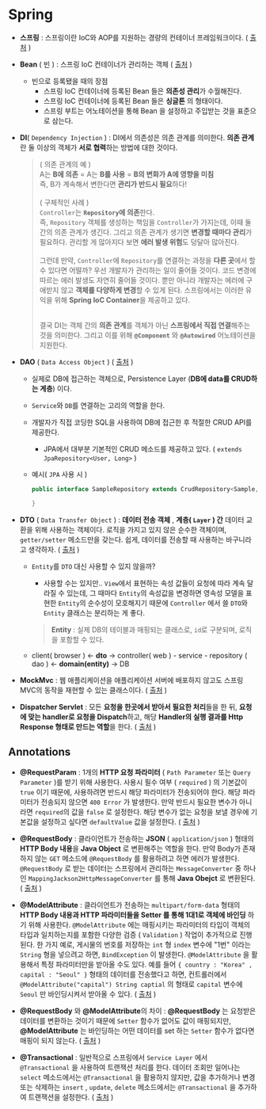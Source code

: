 # Spring

- **스프링** : 스프링이란 IoC와 AOP를 지원하는 경량의 컨테이너 프레임워크이다. ( [출처](https://devlog-wjdrbs96.tistory.com/165?category=882236) )

- **Bean** ( 빈 ) : 스프링 IoC 컨테이너가 관리하는 객체 ( [출처](https://devlog-wjdrbs96.tistory.com/165) )

  - 빈으로 등록됐을 때의 장점
    - 스프링 IoC 컨테이너에 등록된 Bean 들은 **의존성 관리**가 수월해진다.
    - 스프링 IoC 컨테이너에 등록된 Bean 들은 **싱글톤** 의 형태이다.
    - 스프링 부트는 어노테이션을 통해 Bean 을 설정하고 주입받는 것을 표준으로 삼는다.

- **DI**( `Dependency Injection` ) : DI에서 의존성은 의존 관계를 의미한다. **의존 관계**란 둘 이상의 객체가 **서로 협력**하는 방법에 대한 것이다.

  > ( 의존 관계의 예 ) <br>
  > A는 **B에 의존** = A는 **B를 사용** = **B의 변화가 A에 영향을 미침** <br>
  > 즉, B가 계속해서 변한다면 **관리가 반드시 필요**하다! <br> <br>
  > ( 구체적인 사례 ) <br>
  > `Controller`는 **`Repository`에 의존**한다.  <br> 즉, `Repository` 객체를 생성하는 책임을 `Controller`가 가지는데, 이때 둘 간의 의존 관계가 생긴다. 그리고 의존 관계가 생기면 **변경할 때마다 관리**가 필요하다. 관리할 게 많아지다 보면 **에러 발생 위험**도 덩달아 많아진다. <br><br> 그런데 만약, `Controller`에 `Repository`를 연결하는 과정을 **다른 곳**에서 할 수 있다면 어떨까? 우선 개발자가 관리하는 일이 줄어들 것이다. 코드 변경에 따르는 에러 발생도 자연히 줄어들 것이다. 뿐만 아니라 개발자는 에러에 구애받지 않고 **객체를 다양하게 변경**할 수 있게 된다. 스프링에서는 이러한 유익을 위해  **Spring IoC Container**을 제공하고 있다. <br><br>
  >
  > 결국 DI는 객체 간의 **의존 관계**를 객체가 아닌 **스프링에서 직접 연결**해주는 것을 의미한다. 그리고 이를 위해 **`@Component`** 와   **`@Autowired`**  어노테이션을 지원한다.

- **DAO** ( `Data Access Object` )   ( [출처](https://gmlwjd9405.github.io/2018/12/25/difference-dao-dto-entity.html) )

  - 실제로 DB에 접근하는 객체으로, Persistence Layer (**DB에 data를 CRUD하는 계층**) 이다. 

  - `Service`와 `DB`를 연결하는 고리의 역할을 한다.

  - 개발자가 직접 코딩한 SQL을 사용하여 DB에 접근한 후 적절한 CRUD API를 제공한다.

    - JPA에서 대부분 기본적인 CRUD 메소드를 제공하고 있다. ( `extends JpaRepository<User, Long>` )

  - 예시( `JPA` 사용 시 )

    ```java
    public interface SampleRepository extends CrudRepository<Sample, Long> {
    
    }
    ```

- **DTO** ( `Data Transfer Object` ) : **데이터 전송 객체** , **계층( `Layer` ) 간** 데이터 교환을 위해 사용하는 객체이다. 로직을 가지고 있지 않은 순수한 객체이며, `getter/setter` 메소드만을 갖는다. 쉽게, 데이터를 전송할 때 사용하는 바구니라고 생각하자. ( [출처](https://www.youtube.com/watch?v=J_Dr6R0Ov8E) )

  - `Entity`를 `DTO` 대신 사용할 수 있지 않을까?

    - 사용할 수는 있지만.. `View`에서 표현하는 속성 값들이 요청에 따라 계속 달라질 수 있는데, 그 때마다 `Entity`의 속성값을 변경하면 영속성 모델을 표현한 `Entity`의 순수성이 모호해지기 때문에 `Controller` 에서 쓸 `DTO`와 `Entity`  클래스는 분리하는 게 좋다.

    > **Entity** : 실제 DB의 테이블과 매핑되는 클래스로, `id`로 구분되며, 로직을 포함할 수 있다.

  - client( browser ) <- **dto** -> controller( web ) - service - repository ( dao ) <- **domain(entity)** -> DB

- **MockMvc** : 웹 애플리케이션을 애플리케이션 서버에 배포하지 않고도 스프링 MVC의 동작을 재현할 수 있는 클래스이다. ( [출처](https://itmore.tistory.com/entry/MockMvc-%EC%83%81%EC%84%B8%EC%84%A4%EB%AA%85) )

- **Dispatcher Servlet** : 모든 **요청을 한곳에서 받아서 필요한 처리**들을 한 뒤, **요청에 맞는 handler로 요청을 Dispatch**하고, 해당 **Handler의 실행 결과를 Http Response 형태로 만드는 역할**을 한다. ( [출처](https://galid1.tistory.com/525) )

## Annotations

- **@RequestParam** : 1개의 **HTTP 요청 파라미터** ( `Path Parameter` 또는 `Query Parameter` )를 받기 위해 사용한다. 사용시 필수 여부 ( `required` ) 의 기본값이 `true` 이기 때문에, 사용하려면 반드시 해당 파라미터가 전송되어야 한다. 해당 파라미터가 전송되지 않으면 `400 Error` 가 발생한다. 만약 반드시 필요한 변수가 아니라면 `required`의 값을 `false` 로 설정한다. 해당 변수가 없는 요청을 보낼 경우에 기본값을 설정하고 싶다면 `defaultValue` 값을 설정한다.  ( [출처](https://mangkyu.tistory.com/72) ) 

- **@RequestBody** : 클라이언트가 전송하는 **JSON** ( `application/json` ) 형태의 **HTTP Body 내용**을 **Java Object** 로 변환해주는 역할을 한다. 만약 Body가 존재하지 않는 `GET` 메소드에 `@RequestBody` 를 활용하려고 하면 에러가 발생한다. `@RequestBody` 로 받는 데이터는 스프링에서 관리하는 `MessageConverter` 중 하나인 `MappingJackson2HttpMessageConverter` 를 통해 **Java Obejct** 로 변환된다.  ( [출처](https://mangkyu.tistory.com/72) )

- **@ModelAttribute** : 클라이언트가 전송하는 `multipart/form-data` 형태의 **HTTP Body 내용과 HTTP 파라미터들을 Setter 를 통해 1대1로 객체에 바인딩** 하기 위해 사용한다. `@ModelAttribute` 에는 매핑시키는 파라미터의 타입이 객체의 타입과 일치하는지를 포함한 다양한 검증 ( `Validation` ) 작업이 추가적으로 진행된다. 한 가지 예로, 게시물의 번호를 저장하는 `int` 형 `index` 변수에  "1번" 이라는 `String` 형을 넣으려고 하면, `BindException` 이 발생한다. `@ModelAttribute` 을 활용해서 특정 파라미터만을 받아올 수도 있다. 예를 들어 `{ country : "Korea" , capital : "Seoul" }` 형태의 데이터를 전송했다고 하면, 컨트롤러에서 `@ModelAttribute("capital") String captial` 의 형태로 `capital` 변수에  `Seoul`  만 바인딩시켜서 받아올 수 있다.  ( [출처](https://mangkyu.tistory.com/72) )
- **@RequestBody** 와  **@ModelAttribute**의 차이 : **@RequestBody** 는 요청받은 데이터를 변환하는 것이기 때문에 `Setter` 함수가 없어도 값이 매핑되지만, **@ModelAttribute** 는 바인딩하는 어떤 데이터를 set 하는 `Setter` 함수가 없다면 매핑이 되지 않는다.  ( [출처](https://mangkyu.tistory.com/72) )
- **@Transactional** : 일반적으로 스프링에서 `Service Layer` 에서  `@Transactional` 을 사용하여 트랜잭션 처리를 한다. 데이터 조회만 일어나는 `select` 메소드에서는 `@Transactional` 을 활용하지 않지만, 값을 추가하거나 변경 또는 삭제하는 `insert` ,  `update`,  `delete`  메소드에서는 `@Transactional` 을 추가하여 트랜잭션을 설정한다.  ( [출처](https://mangkyu.tistory.com/72) )
